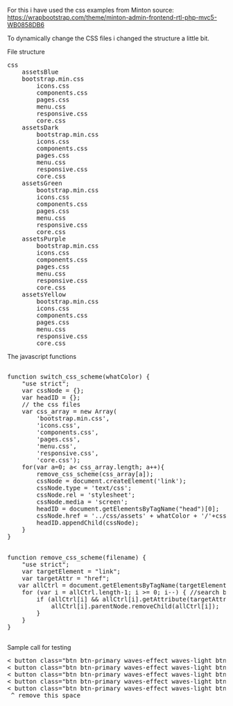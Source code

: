 For this i have used the css examples from Minton
source: https://wrapbootstrap.com/theme/minton-admin-frontend-rtl-php-mvc5-WB0858DB6

To dynamically change the CSS files i changed the structure a little bit.

File structure
<pre>
css
    assetsBlue
    bootstrap.min.css
        icons.css
        components.css
        pages.css
        menu.css
        responsive.css
        core.css
    assetsDark
        bootstrap.min.css
        icons.css
        components.css
        pages.css
        menu.css
        responsive.css
        core.css
    assetsGreen
        bootstrap.min.css
        icons.css
        components.css
        pages.css
        menu.css
        responsive.css
        core.css
    assetsPurple
        bootstrap.min.css
        icons.css
        components.css
        pages.css
        menu.css
        responsive.css
        core.css
    assetsYellow
        bootstrap.min.css
        icons.css
        components.css
        pages.css
        menu.css
        responsive.css
        core.css
</pre>
    
The javascript functions
    
 <pre>   
function switch_css_scheme(whatColor) {
    "use strict";
    var cssNode = {};
    var headID = {};
    // the css files 
    var css_array = new Array(
        'bootstrap.min.css',
        'icons.css',
        'components.css',
        'pages.css',
        'menu.css',
        'responsive.css',
        'core.css');
    for(var a=0; a< css_array.length; a++){
        remove_css_scheme(css_array[a]);
        cssNode = document.createElement('link');
        cssNode.type = 'text/css';
        cssNode.rel = 'stylesheet';
        cssNode.media = 'screen';
        headID = document.getElementsByTagName("head")[0];
        cssNode.href = '../css/assets' + whatColor + '/'+css_array[a];
        headID.appendChild(cssNode);
    }
}

    
function remove_css_scheme(filename) {
    "use strict";
    var targetElement = "link";
    var targetAttr = "href";
   var allCtrl = document.getElementsByTagName(targetElement);
    for (var i = allCtrl.length-1; i >= 0; i--) { //search backwards within nodelist for matching elements to remove
        if (allCtrl[i] && allCtrl[i].getAttribute(targetAttr) != null && allCtrl[i].getAttribute(targetAttr).indexOf(filename) != -1) {
            allCtrl[i].parentNode.removeChild(allCtrl[i]);
        }
    }
}    

</pre>
Sample call for testing

<pre>
< button class="btn btn-primary waves-effect waves-light btn-xs m-b-5" onclick="javascript:switch_css_scheme('Dark')">Dark</button>
< button class="btn btn-primary waves-effect waves-light btn-xs m-b-5" onclick="javascript:switch_css_scheme('Blue')">Blue</button>
< button class="btn btn-primary waves-effect waves-light btn-xs m-b-5" onclick="javascript:switch_css_scheme('Yellow')">Yellow</button>
< button class="btn btn-primary waves-effect waves-light btn-xs m-b-5" onclick="javascript:switch_css_scheme('Green')">Green</button>
< button class="btn btn-primary waves-effect waves-light btn-xs m-b-5" onclick="javascript:switch_css_scheme('Purple')">Purple</button>
 ^ remove this space
</pre>
